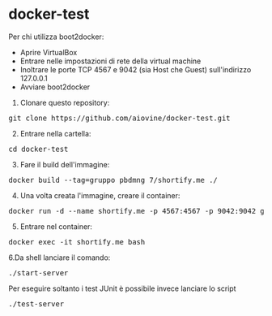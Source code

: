 # docker-test
Per chi utilizza boot2docker:
 - Aprire VirtualBox
 - Entrare nelle impostazioni di rete della virtual machine
 - Inoltrare le porte TCP 4567 e 9042 (sia Host che Guest) sull'indirizzo 127.0.0.1
 - Avviare boot2docker

1. Clonare questo repository:
<pre>git clone https://github.com/aiovine/docker-test.git</pre>

2. Entrare nella cartella:
<pre>cd docker-test</pre>

3. Fare il build dell'immagine:
<pre>docker build --tag=gruppo_pbdmng_7/shortify.me ./</pre>

4. Una volta creata l'immagine, creare il container: 
<pre>docker run -d --name shortify.me -p 4567:4567 -p 9042:9042 gruppo_pbdmng_7/shortify.me</pre>

5. Entrare nel container:
<pre>docker exec -it shortify.me bash</pre>

6.Da shell lanciare il comando:
<pre>./start-server</pre>

Per eseguire soltanto i test JUnit è possibile invece lanciare lo script
<pre>./test-server</pre>
